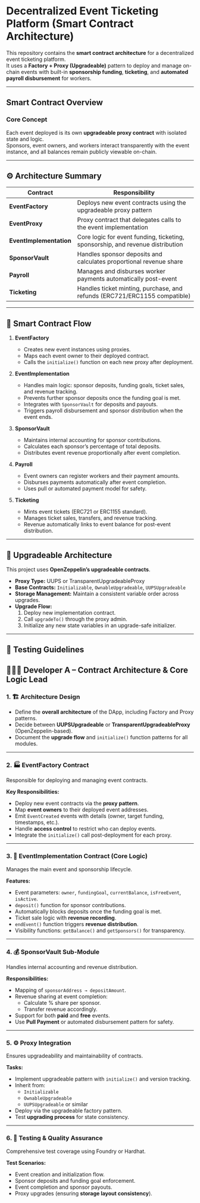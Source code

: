 #  Decentralized Event Ticketing Platform (Smart Contract Architecture)

This repository contains the **smart contract architecture** for a decentralized event ticketing platform.  
It uses a **Factory + Proxy (Upgradeable)** pattern to deploy and manage on-chain events with built-in **sponsorship funding**, **ticketing**, and **automated payroll disbursement** for workers.

---

##  Smart Contract Overview

### **Core Concept**
Each event deployed is its own **upgradeable proxy contract** with isolated state and logic.  
Sponsors, event owners, and workers interact transparently with the event instance, and all balances remain publicly viewable on-chain.

---

## ⚙️ Architecture Summary

| Contract | Responsibility |
|-----------|----------------|
| **EventFactory** | Deploys new event contracts using the upgradeable proxy pattern |
| **EventProxy** | Proxy contract that delegates calls to the event implementation |
| **EventImplementation** | Core logic for event funding, ticketing, sponsorship, and revenue distribution |
| **SponsorVault** | Handles sponsor deposits and calculates proportional revenue share |
| **Payroll** | Manages and disburses worker payments automatically post-event |
| **Ticketing** | Handles ticket minting, purchase, and refunds (ERC721/ERC1155 compatible) |

---

## 🧩 Smart Contract Flow

1. **EventFactory**
   - Creates new event instances using proxies.
   - Maps each event owner to their deployed contract.
   - Calls the `initialize()` function on each new proxy after deployment.

2. **EventImplementation**
   - Handles main logic: sponsor deposits, funding goals, ticket sales, and revenue tracking.
   - Prevents further sponsor deposits once the funding goal is met.
   - Integrates with `SponsorVault` for deposits and payouts.
   - Triggers payroll disbursement and sponsor distribution when the event ends.

3. **SponsorVault**
   - Maintains internal accounting for sponsor contributions.
   - Calculates each sponsor’s percentage of total deposits.
   - Distributes event revenue proportionally after event completion.

4. **Payroll**
   - Event owners can register workers and their payment amounts.
   - Disburses payments automatically after event completion.
   - Uses pull or automated payment model for safety.

5. **Ticketing**
   - Mints event tickets (ERC721 or ERC1155 standard).
   - Manages ticket sales, transfers, and revenue tracking.
   - Revenue automatically links to event balance for post-event distribution.

---

## 🧭 Upgradeable Architecture

This project uses **OpenZeppelin’s upgradeable contracts**.

- **Proxy Type:** UUPS or TransparentUpgradeableProxy  
- **Base Contracts:** `Initializable`, `OwnableUpgradeable`, `UUPSUpgradeable`
- **Storage Management:** Maintain a consistent variable order across upgrades.
- **Upgrade Flow:**
  1. Deploy new implementation contract.
  2. Call `upgradeTo()` through the proxy admin.
  3. Initialize any new state variables in an upgrade-safe initializer.

---

## 🧪 Testing Guidelines




## 👩🏽‍💻 Developer A – Contract Architecture & Core Logic Lead

### 1. 🏗️ Architecture Design
- Define the **overall architecture** of the DApp, including Factory and Proxy patterns.  
- Decide between **UUPSUpgradeable** or **TransparentUpgradeableProxy** (OpenZeppelin-based).  
- Document the **upgrade flow** and `initialize()` function patterns for all modules.

---

### 2. 🏭 EventFactory Contract
Responsible for deploying and managing event contracts.

**Key Responsibilities:**
- Deploy new event contracts via the **proxy pattern**.  
- Map **event owners** to their deployed event addresses.  
- Emit `EventCreated` events with details (owner, target funding, timestamps, etc.).  
- Handle **access control** to restrict who can deploy events.  
- Integrate the `initialize()` call post-deployment for each proxy.

---

### 3. 🎫 EventImplementation Contract (Core Logic)
Manages the main event and sponsorship lifecycle.

**Features:**
- Event parameters: `owner`, `fundingGoal`, `currentBalance`, `isFreeEvent`, `isActive`.  
- `deposit()` function for sponsor contributions.  
- Automatically blocks deposits once the funding goal is met.  
- Ticket sale logic with **revenue recording**.  
- `endEvent()` function triggers **revenue distribution**.  
- Visibility functions: `getBalance()` and `getSponsors()` for transparency.

---

### 4. 💰 SponsorVault Sub-Module
Handles internal accounting and revenue distribution.

**Responsibilities:**
- Mapping of `sponsorAddress → depositAmount`.  
- Revenue sharing at event completion:
  - Calculate % share per sponsor.  
  - Transfer revenue accordingly.  
- Support for both **paid** and **free** events.  
- Use **Pull Payment** or automated disbursement pattern for safety.

---

### 5. ⚙️ Proxy Integration
Ensures upgradeability and maintainability of contracts.

**Tasks:**
- Implement upgradeable pattern with `initialize()` and version tracking.  
- Inherit from:
  - `Initializable`  
  - `OwnableUpgradeable`  
  - `UUPSUpgradeable` or similar  
- Deploy via the upgradeable factory pattern.  
- Test **upgrading process** for state consistency.

---

### 6. 🧪 Testing & Quality Assurance
Comprehensive test coverage using Foundry or Hardhat.

**Test Scenarios:**
- Event creation and initialization flow.  
- Sponsor deposits and funding goal enforcement.  
- Event completion and sponsor payouts.  
- Proxy upgrades (ensuring **storage layout consistency**).  



